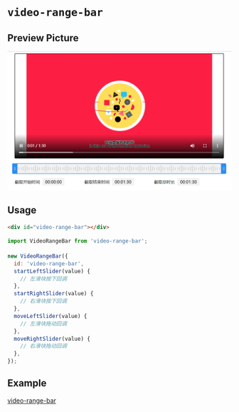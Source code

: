 # `video-range-bar`

## Preview Picture

![Preview Picture](./preview.png)

## Usage

```html
<div id="video-range-bar"></div>
```

```js
import VideoRangeBar from 'video-range-bar';

new VideoRangeBar({
  id: 'video-range-bar',
  startLeftSlider(value) {
    // 左滑块按下回调
  },
  startRightSlider(value) {
    // 右滑块按下回调
  },
  moveLeftSlider(value) {
    // 左滑块拖动回调
  },
  moveRightSlider(value) {
    // 右滑块拖动回调
  },
});
```

## Example

[video-range-bar](https://github.com/chenguzhen87/video-range-bar/blob/master/packages/video-range-bar/example/index.html)
